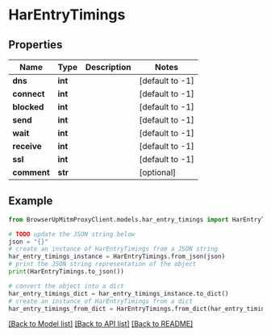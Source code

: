 # HarEntryTimings


## Properties

Name | Type | Description | Notes
------------ | ------------- | ------------- | -------------
**dns** | **int** |  | [default to -1]
**connect** | **int** |  | [default to -1]
**blocked** | **int** |  | [default to -1]
**send** | **int** |  | [default to -1]
**wait** | **int** |  | [default to -1]
**receive** | **int** |  | [default to -1]
**ssl** | **int** |  | [default to -1]
**comment** | **str** |  | [optional] 

## Example

```python
from BrowserUpMitmProxyClient.models.har_entry_timings import HarEntryTimings

# TODO update the JSON string below
json = "{}"
# create an instance of HarEntryTimings from a JSON string
har_entry_timings_instance = HarEntryTimings.from_json(json)
# print the JSON string representation of the object
print(HarEntryTimings.to_json())

# convert the object into a dict
har_entry_timings_dict = har_entry_timings_instance.to_dict()
# create an instance of HarEntryTimings from a dict
har_entry_timings_from_dict = HarEntryTimings.from_dict(har_entry_timings_dict)
```
[[Back to Model list]](../README.md#documentation-for-models) [[Back to API list]](../README.md#documentation-for-api-endpoints) [[Back to README]](../README.md)


